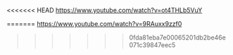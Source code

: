 <<<<<<< HEAD
https://www.youtube.com/watch?v=ot4THLb5VuY

=======
https://www.youtube.com/watch?v=9RAuxx9zzf0  
>>>>>>> 0fda81eba7e00065201db2be46e071c39847eec5
